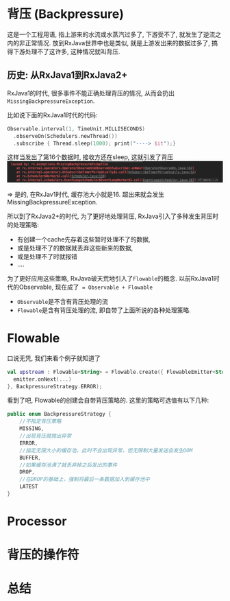 # 背压 (Backpressure)
这是一个工程用语, 指上游来的水流或水蒸汽过多了, 下游受不了, 就发生了逆流之内的非正常情况.
放到RxJava世界中也是类似, 就是上游发出来的数据过多了, 搞得下游处理不了这许多, 这种情况就叫背压. 

## 历史: 从RxJava1到RxJava2+
RxJava1的时代, 很多事件不能正确处理背压的情况, 从而会扔出`MissingBackpressureException`. 

比如说下面的RxJava1时代的代码: 
```kotlin
Observable.interval(1, TimeUnit.MILLISECONDS)
  .observeOn(Schedulers.newThread())
  .subscribe { Thread.sleep(1000); print("----> $it");}
```
这样当发出了第16个数据时, 接收方还在sleep, 这就引发了背压
![image](img/image-20231120190432-oqtp738.png)

=> 是的, 在RxJav1时代, 缓存池大小就是16. 超出来就会发生MissingBackpressureException. 

所以到了RxJava2+的时代, 为了更好地处理背压, RxJava引入了多种发生背压时的处理策略:
* 有创建一个cache先存着这些暂时处理不了的数据, 
* 或是处理不了的数据就丢弃这些新来的数据, 
* 或是处理不了时就报错
* ....

为了更好应用这些策略, RxJava破天荒地引入了`Flowable`的概念.
以前RxJava1时代的Observable, 现在成了` = Observable + Flowable`
* `Observable`是不含有背压处理的流
* `Flowable`是含有背压处理的流, 即自带了上面所说的各种处理策略. 

# Flowable 
口说无凭, 我们来看个例子就知道了
```kotlin
val upstream : Flowable<String> = Flowable.create({ FlowableEmitter<String> emitter -> 
  emitter.onNext(...)
}, BackpressureStrategy.ERROR);
```

看到了吧, Flowable的创建会自带背压策略的.  这里的策略可选值有以下几种: 
```kotlin
public enum BackpressureStrategy {
    //不指定背压策略
    MISSING,
    //出现背压就抛出异常
    ERROR,
    //指定无限大小的缓存池，此时不会出现异常，但无限制大量发送会发生OOM
    BUFFER,
    //如果缓存池满了就丢弃掉之后发出的事件
    DROP,
    //在DROP的基础上，强制将最后一条数据加入到缓存池中
    LATEST
}

```

# Processor

# 背压的操作符



# 总结